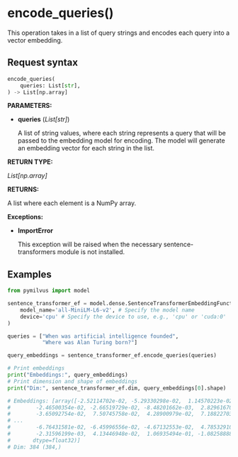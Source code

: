 # encode_queries()

This operation takes in a list of query strings and encodes each query into a vector embedding.

## Request syntax

```python
encode_queries(
    queries: List[str], 
) -> List[np.array]
```

**PARAMETERS:**

- **queries** (*List[str]*)

    A list of string values, where each string represents a query that will be passed to the embedding model for encoding. The model will generate an embedding vector for each string in the list.

**RETURN TYPE:**

*List[np.array]*

**RETURNS:**

A list where each element is a NumPy array.

**Exceptions:**

- **ImportError**

    This exception will be raised when the necessary sentence-transformers module is not installed.

## Examples

```python
from pymilvus import model

sentence_transformer_ef = model.dense.SentenceTransformerEmbeddingFunction(
    model_name='all-MiniLM-L6-v2', # Specify the model name
    device='cpu' # Specify the device to use, e.g., 'cpu' or 'cuda:0'
)

queries = ["When was artificial intelligence founded", 
           "Where was Alan Turing born?"]

query_embeddings = sentence_transformer_ef.encode_queries(queries)

# Print embeddings
print("Embeddings:", query_embeddings)
# Print dimension and shape of embeddings
print("Dim:", sentence_transformer_ef.dim, query_embeddings[0].shape)

# Embeddings: [array([-2.52114702e-02, -5.29330298e-02,  1.14570223e-02,  1.95571519e-02,
#        -2.46500354e-02, -2.66519729e-02, -8.48201662e-03,  2.82961670e-02,
#        -3.65092754e-02,  7.50745758e-02,  4.28900979e-02,  7.18822703e-02,
# ...
#        -6.76431581e-02, -6.45996556e-02, -4.67132553e-02,  4.78532910e-02,
#        -2.31596199e-03,  4.13446948e-02,  1.06935494e-01, -1.08258888e-01],
#       dtype=float32)]
# Dim: 384 (384,)
```
